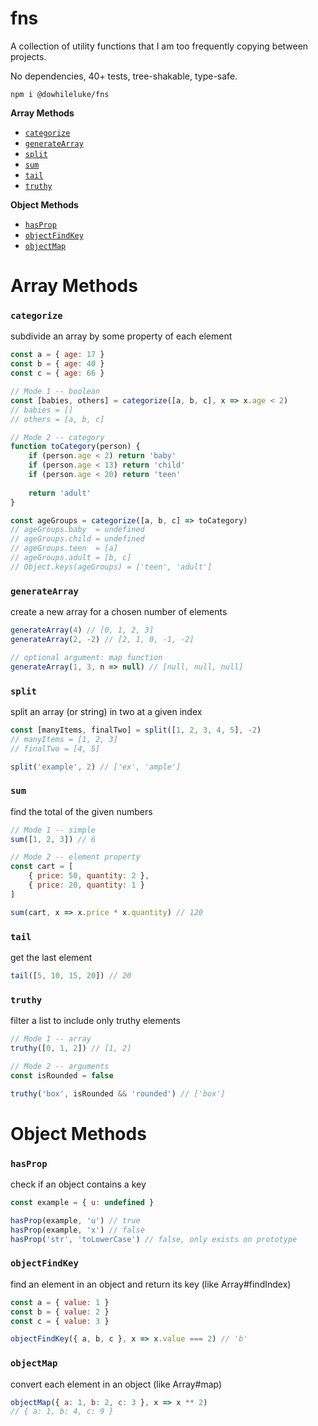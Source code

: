# fns
A collection of utility functions that I am too frequently copying between projects.

No dependencies, 40+ tests, tree-shakable, type-safe.

```
npm i @dowhileluke/fns
```

**Array Methods**

* [`categorize`](#categorize)
* [`generateArray`](#generatearray)
* [`split`](#split)
* [`sum`](#sum)
* [`tail`](#tail)
* [`truthy`](#truthy)

**Object Methods**

* [`hasProp`](#hasprop)
* [`objectFindKey`](#objectfindkey)
* [`objectMap`](#objectmap)

# Array Methods

### `categorize`
subdivide an array by some property of each element

```js
const a = { age: 17 }
const b = { age: 40 }
const c = { age: 66 }

// Mode 1 -- boolean
const [babies, others] = categorize([a, b, c], x => x.age < 2)
// babies = []
// others = [a, b, c]

// Mode 2 -- category
function toCategory(person) {
	if (person.age < 2) return 'baby'
	if (person.age < 13) return 'child'
	if (person.age < 20) return 'teen'
	
	return 'adult'
}

const ageGroups = categorize([a, b, c] => toCategory)
// ageGroups.baby  = undefined
// ageGroups.child = undefined
// ageGroups.teen  = [a]
// ageGroups.adult = [b, c]
// Object.keys(ageGroups) = ['teen', 'adult']
```

### `generateArray`
create a new array for a chosen number of elements

```js
generateArray(4) // [0, 1, 2, 3]
generateArray(2, -2) // [2, 1, 0, -1, -2]

// optional argument: map function
generateArray(1, 3, n => null) // [null, null, null]
```

### `split`
split an array (or string) in two at a given index

```js
const [manyItems, finalTwo] = split([1, 2, 3, 4, 5], -2)
// manyItems = [1, 2, 3]
// finalTwo = [4, 5]

split('example', 2) // ['ex', 'ample']
```

### `sum`
find the total of the given numbers

```js
// Mode 1 -- simple
sum([1, 2, 3]) // 6

// Mode 2 -- element property
const cart = [
	{ price: 50, quantity: 2 },
	{ price: 20, quantity: 1 }
]

sum(cart, x => x.price * x.quantity) // 120
```

### `tail`
get the last element

```js
tail([5, 10, 15, 20]) // 20
```

### `truthy`
filter a list to include only truthy elements

```js
// Mode 1 -- array
truthy([0, 1, 2]) // [1, 2]

// Mode 2 -- arguments
const isRounded = false

truthy('box', isRounded && 'rounded') // ['box']
```

# Object Methods

### `hasProp`
check if an object contains a key

```js
const example = { u: undefined }

hasProp(example, 'u') // true
hasProp(example, 'x') // false
hasProp('str', 'toLowerCase') // false, only exists on prototype
```

### `objectFindKey`
find an element in an object and return its key (like Array#findIndex)

```js
const a = { value: 1 }
const b = { value: 2 }
const c = { value: 3 }

objectFindKey({ a, b, c }, x => x.value === 2) // 'b'
```

### `objectMap`
convert each element in an object (like Array#map)

```js
objectMap({ a: 1, b: 2, c: 3 }, x => x ** 2)
// { a: 1, b: 4, c: 9 }
```
